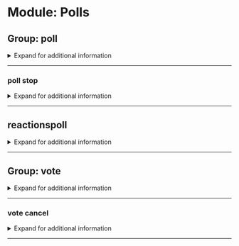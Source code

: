 # Module: Polls

## Group: poll
<details>
<summary markdown="span">
Expand for additional information
</summary>
<p>

*Starts a new poll in the current channel. You can provide also the time for the poll to run.*

**Overload 2:**

`[time span]` : *Time for poll to run.*

`[string...]` : *Question.*

**Overload 1:**

`[string]` : *Question.*

`[time span]` : *Time for poll to run.*

**Overload 0:**

`[string...]` : *Question.*

**Examples:**

```
!poll Do you vote for User1 or User2?
!poll 5m Do you vote for User1 or User2?
```
</p>
</details>

---

### poll stop
<details>
<summary markdown="span">
Expand for additional information
</summary>
<p>

*Stops a running poll.*

**Requires user permissions:**
`Administrator`

**Examples:**

```
!poll stop
```
</p>
</details>

---

## reactionspoll
<details>
<summary markdown="span">
Expand for additional information
</summary>
<p>

*Starts a poll with reactions in the channel.*

**Aliases:**
`rpoll, pollr, voter`

**Overload 1:**

`[time span]` : *Time for poll to run.*

`[string...]` : *Question.*

**Overload 0:**

`[string...]` : *Question.*

**Examples:**

```
!rpoll :smile: :joy:
```
</p>
</details>

---

## Group: vote
<details>
<summary markdown="span">
Expand for additional information
</summary>
<p>

*Commands for voting in running polls. If invoked without subcommands, registers a vote in the current poll to the option you entered.*

**Aliases:**
`votefor, vf`

**Arguments:**

`[int]` : *Option to vote for.*

**Examples:**

```
!vote 1
```
</p>
</details>

---

### vote cancel
<details>
<summary markdown="span">
Expand for additional information
</summary>
<p>

*Vote for an option in the current running poll.*

**Aliases:**
`c, reset`

**Examples:**

```
!vote cancel
```
</p>
</details>

---

